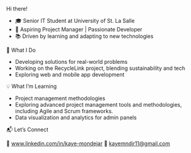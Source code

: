 Hi there!

- 🎓 Senior IT Student at University of St. La Salle
- 🚀 Aspiring Project Manager | Passionate Developer
- 📚 Driven by learning and adapting to new technologies



🌟 What I Do

- Developing solutions for real-world problems
- Working on the RecycleLink project, blending sustainability and tech
- Exploring web and mobile app development



💡 What I’m Learning

- Project management methodologies
- Exploring advanced project management tools and methodologies, including Agile and Scrum frameworks.
- Data visualization and analytics for admin panels

📬 Let’s Connect

💼 www.linkedin.com/in/kaye-mondejar
📧 kayemndjr11@gmail.com
